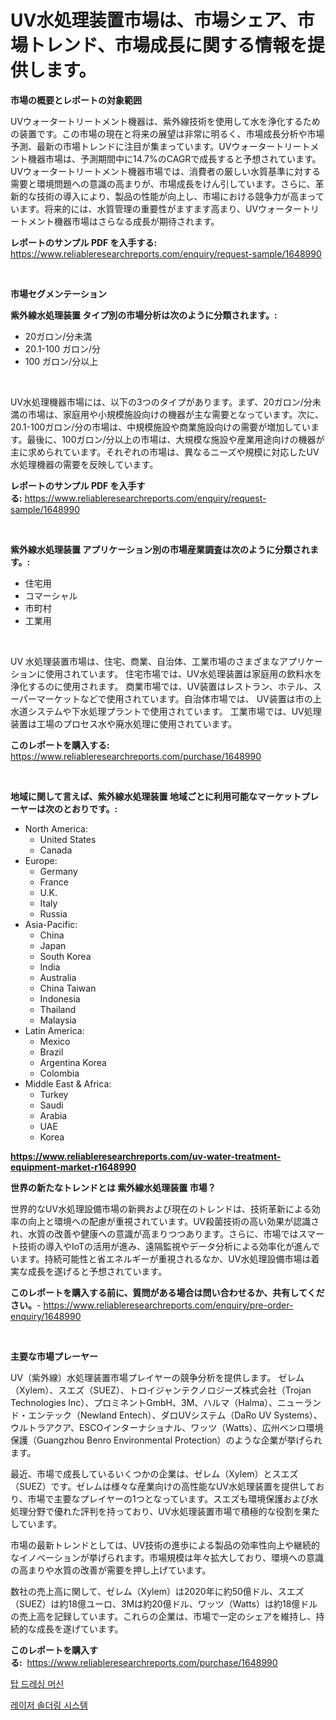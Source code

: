 <p><h1>UV水処理装置市場は、市場シェア、市場トレンド、市場成長に関する情報を提供します。</h1></p><p><strong>市場の概要とレポートの対象範囲</strong></p>
<p><p>UVウォータートリートメント機器は、紫外線技術を使用して水を浄化するための装置です。この市場の現在と将来の展望は非常に明るく、市場成長分析や市場予測、最新の市場トレンドに注目が集まっています。UVウォータートリートメント機器市場は、予測期間中に14.7%のCAGRで成長すると予想されています。UVウォータートリートメント機器市場では、消費者の厳しい水質基準に対する需要と環境問題への意識の高まりが、市場成長をけん引しています。さらに、革新的な技術の導入により、製品の性能が向上し、市場における競争力が高まっています。将来的には、水質管理の重要性がますます高まり、UVウォータートリートメント機器市場はさらなる成長が期待されます。</p></p>
<p><strong>レポートのサンプル PDF を入手する:</strong> <a href="https://www.reliableresearchreports.com/enquiry/request-sample/1648990">https://www.reliableresearchreports.com/enquiry/request-sample/1648990</a></p>
<p>&nbsp;</p>
<p><strong>市場セグメンテーション</strong></p>
<p><strong>紫外線水処理装置 タイプ別の市場分析は次のように分類されます。:</strong></p>
<p><ul><li>20ガロン/分未満</li><li>20.1-100 ガロン/分</li><li>100 ガロン/分以上</li></ul></p>
<p>&nbsp;</p>
<p><p>UV水処理機器市場には、以下の3つのタイプがあります。まず、20ガロン/分未満の市場は、家庭用や小規模施設向けの機器が主な需要となっています。次に、20.1-100ガロン/分の市場は、中規模施設や商業施設向けの需要が増加しています。最後に、100ガロン/分以上の市場は、大規模な施設や産業用途向けの機器が主に求められています。それぞれの市場は、異なるニーズや規模に対応したUV水処理機器の需要を反映しています。</p></p>
<p><strong>レポートのサンプル PDF を入手する:</strong>&nbsp;<a href="https://www.reliableresearchreports.com/enquiry/request-sample/1648990">https://www.reliableresearchreports.com/enquiry/request-sample/1648990</a></p>
<p>&nbsp;</p>
<p><strong> 紫外線水処理装置 アプリケーション別の市場産業調査は次のように分類されます。:</strong></p>
<p><ul><li>住宅用</li><li>コマーシャル</li><li>市町村</li><li>工業用</li></ul></p>
<p>&nbsp;</p>
<p><p>UV 水処理装置市場は、住宅、商業、自治体、工業市場のさまざまなアプリケーションに使用されています。 住宅市場では、UV水処理装置は家庭用の飲料水を浄化するのに使用されます。 商業市場では、UV装置はレストラン、ホテル、スーパーマーケットなどで使用されています。自治体市場では、 UV装置は市の上水道システムや下水処理プラントで使用されています。 工業市場では、UV処理装置は工場のプロセス水や廃水処理に使用されています。</p></p>
<p><strong>このレポートを購入する:</strong>&nbsp; <a href="https://www.reliableresearchreports.com/purchase/1648990">https://www.reliableresearchreports.com/purchase/1648990</a></p>
<p>&nbsp;</p>
<p><strong>地域に関して言えば、紫外線水処理装置 地域ごとに利用可能なマーケットプレーヤーは次のとおりです。:</strong></p>
<p><ul>
    <li>
        North America:
        <ul>
            <li>United States</li>
            <li>Canada</li>
        </ul>
    </li>
    <li>
        Europe:
        <ul>
            <li>Germany</li>
            <li>France</li>
            <li>U.K.</li>
            <li>Italy</li>
            <li>Russia</li>
        </ul>
    </li>
    <li>
        Asia-Pacific:
        <ul>
            <li>China</li>
            <li>Japan</li>
            <li>South Korea</li>
            <li>India</li>
            <li>Australia</li>
            <li>China Taiwan</li>
            <li>Indonesia</li>
            <li>Thailand</li>
            <li>Malaysia</li>
        </ul>
    </li>
    <li>
        Latin America:
        <ul>
            <li>Mexico</li>
            <li>Brazil</li>
            <li>Argentina Korea</li>
            <li>Colombia</li>
        </ul>
    </li>
    <li>
        Middle East & Africa:
        <ul>
            <li>Turkey</li>
            <li>Saudi</li>
            <li>Arabia</li>
            <li>UAE</li>
            <li>Korea</li>
        </ul>
    </li>
    </ul></p>
<p><strong><a href="https://www.reliableresearchreports.com/uv-water-treatment-equipment-market-r1648990">https://www.reliableresearchreports.com/uv-water-treatment-equipment-market-r1648990</a></strong>&nbsp;</p>
<p><strong>世界の新たなトレンドとは 紫外線水処理装置 市場？</strong></p>
<p><p>世界的なUV水処理設備市場の新興および現在のトレンドは、技術革新による効率の向上と環境への配慮が重視されています。UV殺菌技術の高い効果が認識され、水質の改善や健康への意識が高まりつつあります。さらに、市場ではスマート技術の導入やIoTの活用が進み、遠隔監視やデータ分析による効率化が進んでいます。持続可能性と省エネルギーが重視されるなか、UV水処理設備市場は着実な成長を遂げると予想されています。</p></p>
<p><strong>このレポートを購入する前に、質問がある場合は問い合わせるか、共有してください。</strong>- <a href="https://www.reliableresearchreports.com/enquiry/pre-order-enquiry/1648990">https://www.reliableresearchreports.com/enquiry/pre-order-enquiry/1648990</a></p>
<p>&nbsp;</p>
<p><strong>主要な市場プレーヤー</strong></p>
<p><p>UV（紫外線）水処理装置市場プレイヤーの競争分析を提供します。 ゼレム（Xylem）、スエズ（SUEZ）、トロイジャンテクノロジーズ株式会社（Trojan Technologies Inc）、プロミネントGmbH、3M、ハルマ（Halma）、ニューランド・エンテック（Newland Entech）、ダロUVシステム（DaRo UV Systems）、ウルトラアクア、ESCOインターナショナル、ワッツ（Watts）、広州ベンロ環境保護（Guangzhou Benro Environmental Protection）のような企業が挙げられます。</p><p>最近、市場で成長しているいくつかの企業は、ゼレム（Xylem）とスエズ（SUEZ）です。ゼレムは様々な産業向けの高性能なUV水処理装置を提供しており、市場で主要なプレイヤーの1つとなっています。スエズも環境保護および水処理分野で優れた評判を持っており、UV水処理装置市場で積極的な役割を果たしています。</p><p>市場の最新トレンドとしては、UV技術の進歩による製品の効率性向上や継続的なイノベーションが挙げられます。市場規模は年々拡大しており、環境への意識の高まりや水質の改善が需要を押し上げています。</p><p>数社の売上高に関して、ゼレム（Xylem）は2020年に約50億ドル、スエズ（SUEZ）は約18億ユーロ、3Mは約20億ドル、ワッツ（Watts）は約18億ドルの売上高を記録しています。これらの企業は、市場で一定のシェアを維持し、持続的な成長を遂げています。</p></p>
<p><strong>このレポートを購入する:</strong>&nbsp;&nbsp;<a href="https://www.reliableresearchreports.com/purchase/1648990">https://www.reliableresearchreports.com/purchase/1648990</a></p>
<p><p><a href="https://medium.com/@jaleelweissnat2022/2024-2031%EB%85%84-%EA%B8%B0%EA%B0%84%EC%9D%84-%EB%8C%80%EC%83%81%EC%9C%BC%EB%A1%9C-%EC%98%88%EC%B8%A1%EB%90%9C-%ED%83%91-%EB%93%9C%EB%A0%88%EC%8B%B1-%EA%B8%B0%EA%B3%84-%EC%8B%9C%EC%9E%A5-%EB%8F%99%ED%96%A5-%EB%B0%8F-%EC%8B%9C%EC%9E%A5-%EB%B6%84%EC%84%9D-c91f9d099d82">탑 드레싱 머신</a></p><p><a href="https://medium.com/@bub56567/%EB%A0%88%EC%9D%B4%EC%A0%80-%EC%86%8C%EA%B1%B0-%EC%8B%9C%EC%8A%A4%ED%85%9C-%EC%8B%9C%EC%9E%A5-%EB%B6%84%EC%84%9D-%EA%B8%80%EB%A1%9C%EB%B2%8C-%EC%82%B0%EC%97%85-%EC%A0%84%EB%A7%9D%EA%B3%BC-%EC%98%88%EC%B8%A1-2024%EB%85%84%EB%B6%80%ED%84%B0-2031%EB%85%84-113fe956dc6e">레이저 솔더링 시스템</a></p></p>